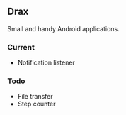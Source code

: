 ## Drax

Small and handy Android applications.

### Current

- Notification listener

### Todo

- File transfer
- Step counter
